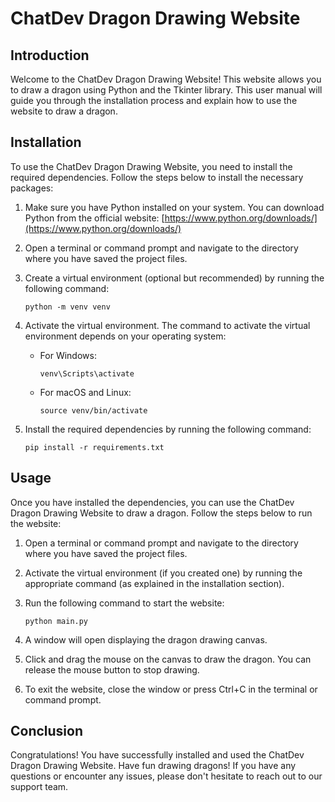 # ChatDev Dragon Drawing Website

## Introduction

Welcome to the ChatDev Dragon Drawing Website! This website allows you to draw a dragon using Python and the Tkinter library. This user manual will guide you through the installation process and explain how to use the website to draw a dragon.

## Installation

To use the ChatDev Dragon Drawing Website, you need to install the required dependencies. Follow the steps below to install the necessary packages:

1. Make sure you have Python installed on your system. You can download Python from the official website: [https://www.python.org/downloads/](https://www.python.org/downloads/)

2. Open a terminal or command prompt and navigate to the directory where you have saved the project files.

3. Create a virtual environment (optional but recommended) by running the following command:

   ```
   python -m venv venv
   ```

4. Activate the virtual environment. The command to activate the virtual environment depends on your operating system:

   - For Windows:

     ```
     venv\Scripts\activate
     ```

   - For macOS and Linux:

     ```
     source venv/bin/activate
     ```

5. Install the required dependencies by running the following command:

   ```
   pip install -r requirements.txt
   ```

## Usage

Once you have installed the dependencies, you can use the ChatDev Dragon Drawing Website to draw a dragon. Follow the steps below to run the website:

1. Open a terminal or command prompt and navigate to the directory where you have saved the project files.

2. Activate the virtual environment (if you created one) by running the appropriate command (as explained in the installation section).

3. Run the following command to start the website:

   ```
   python main.py
   ```

4. A window will open displaying the dragon drawing canvas.

5. Click and drag the mouse on the canvas to draw the dragon. You can release the mouse button to stop drawing.

6. To exit the website, close the window or press Ctrl+C in the terminal or command prompt.

## Conclusion

Congratulations! You have successfully installed and used the ChatDev Dragon Drawing Website. Have fun drawing dragons! If you have any questions or encounter any issues, please don't hesitate to reach out to our support team.